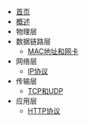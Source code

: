 * [首页](README.md)
* [概述](sections/概述.md)
* 物理层
* 数据链路层
  * [MAC地址和网卡](sections/数据链路层/MAC地址和网卡.md)
* 网络层
  * [IP协议](sections/网络层/IP协议.md)
* 传输层
  * [TCP和UDP](sections/传输层/TCP和UDP.md)
* 应用层
  * [HTTP协议](sections/应用层/HTTP协议.md)

